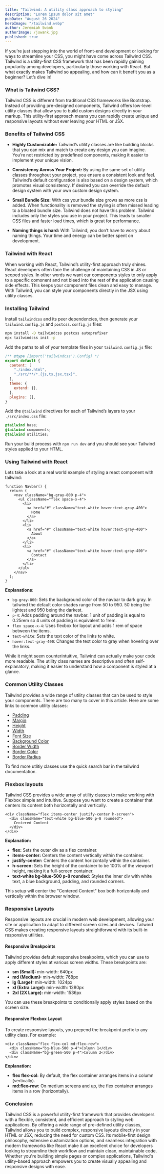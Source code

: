 ```yaml
---
title: "Tailwind: A utility class approach to styling"
description: "Lorem ipsum dolor sit amet"
pubDate: "August 26 2024"
heroImage: "/tailwind.webp"
author: Jeremiah Swank
authorImage: /jswank.jpg
published: true
---
```


If you're just stepping into the world of front-end development or looking for ways to streamline your CSS, you might have come across Tailwind CSS. Tailwind is a utility-first CSS framework that has been rapidly gaining popularity among developers, particularly those working with React. But what exactly makes Tailwind so appealing, and how can it benefit you as a beginner? Let’s dive in!

### What is Tailwind CSS?

Tailwind CSS is different from traditional CSS frameworks like Bootstrap. Instead of providing pre-designed components, Tailwind offers low-level utility classes that allow you to build custom designs directly in your markup. This utility-first approach means you can rapidly create unique and responsive layouts without ever leaving your HTML or JSX.

### Benefits of Tailwind CSS

* **Highly Customizable:** Tailwind’s utility classes are like building blocks that you can mix and match to create any design you can imagine. You’re not restricted by predefined components, making it easier to implement your unique vision.

* **Consistency Across Your Project:** By using the same set of utility classes throughout your project, you ensure a consistent look and feel. Tailwind’s default configuration is also based on a design system, which promotes visual consistency. If desired you can override the default design system with your own custom design system.

* **Small Bundle Size:** With css your bundle size grows as more css is added. When functionality is removed the styling is often missed leading to a bloated bundle size. Tailwind does not have this problem. Tailwind includes only the styles you use in your project. This leads to smaller CSS files and faster load times, which is great for performance.

* **Naming things is hard:** With Tailwind, you don’t have to worry about naming things. Your time and energy can be better spent on development.

### Tailwind with React

When working with React, Tailwind’s utility-first approach truly shines. React developers often face the challenge of maintaining CSS in JS or scoped styles. In other words we want our components styles to only apply to a specific comonent and not bleed into the rest of the application causing side effects. This keeps your component files clean and easy to manage.  With Tailwind, you can style your components directly in the JSX using utility classes. 

### Installing Tailwind

Install `tailwindcss` and its peer dependencies, then generate your `tailwind.config.js` and `postcss.config.js` files:

```bash
npm install -D tailwindcss postcss autoprefixer
npx tailwindcss init -p
```

Add the paths to all of your template files in your `tailwind.config.js` file:

```js
/** @type {import('tailwindcss').Config} */
export default {
  content: [
    "./index.html",
    "./src/**/*.{js,ts,jsx,tsx}",
  ],
  theme: {
    extend: {},
  },
  plugins: [],
}
```

Add the `@tailwind` directives for each of Tailwind’s layers to your `./src/index.css` file:

```css
@tailwind base;
@tailwind components;
@tailwind utilities;
```

Run your build process with `npm run dev` and you should see your Tailwind styles applied to your HTML.

### Using Tailwind with React

Lets take a look at a real world example of styling a react component with tailwind:

```tsx
function Navbar() {
  return (
    <nav className="bg-gray-800 p-4">
      <ul className="flex space-x-4">
        <li>
          <a href="#" className="text-white hover:text-gray-400">
            Home
          </a>
        </li>
        <li>
          <a href="#" className="text-white hover:text-gray-400">
            About
          </a>
        </li>
        <li>
          <a href="#" className="text-white hover:text-gray-400">
            Contact
          </a>
        </li>
      </ul>
    </nav>
  );
}
```
**Explanations:**

* `bg-gray-800`: Sets the background color of the navbar to dark gray. In tailwind the default color shades range from 50 to 950. 50 being the lightest and 950 being the darkest.
* `p-4`: Adds padding around the navbar. 1 unit of padding is equal to 0.25rem so 4 units of padding is equivalent to 1rem.
* `flex space-x-4`: Uses flexbox for layout and adds 1 rem of space between the items.
* `text-white`: Sets the text color of the links to white.
* `hover:text-gray-400`: Changes the text color to gray when hovering over the links.

While it might seem counterintuitive, Tailwind can actually make your code more readable. The utility class names are descriptive and often self-explanatory, making it easier to understand how a component is styled at a glance.

### Common Utility Classes

Tailwind provides a wide range of utility classes that can be used to style your components. There are too many to cover in this article. Here are some links to common utility classes:

* [Padding](https://tailwindcss.com/docs/padding)
* [Margin](https://tailwindcss.com/docs/margin)
* [Height](https://tailwindcss.com/docs/height)
* [Width](https://tailwindcss.com/docs/width)
* [Font Size](https://tailwindcss.com/docs/font-size)
* [Background Color](https://tailwindcss.com/docs/background-color)
* [Border Width](https://tailwindcss.com/docs/border-width)
* [Border Color](https://tailwindcss.com/docs/border-color)
* [Border Radius](https://tailwindcss.com/docs/border-radius)

To find more utlitiy classes use the quick search bar in the tailwind documentation.

### Flexbox layouts

Tailwind CSS provides a wide array of utility classes to make working with Flexbox simple and intuitive. Suppose you want to create a container that centers its content both horizontally and vertically.

```tsx
<div className="flex items-center justify-center h-screen">
  <div className="text-white bg-blue-500 p-8 rounded">
    Centered Content
  </div>
</div>
```

**Explanation:**

* **flex:** Sets the outer div as a flex container.
* **items-center:** Centers the content vertically within the container.
* **justify-center:** Centers the content horizontally within the container.
* **h-screen:** Sets the height of the container to be 100% of the viewport height, making it a full-screen container.
* **text-white bg-blue-500 p-8 rounded:** Styles the inner div with white text, a blue background, padding, and rounded corners.

This setup will center the "Centered Content" box both horizontally and vertically within the browser window.

### Responsive Layouts

Responsive layouts are crucial in modern web development, allowing your site or application to adapt to different screen sizes and devices. Tailwind CSS makes creating responsive layouts straightforward with its built-in responsive utilities.

#### Responsive Breakpoints

Tailwind provides default responsive breakpoints, which you can use to apply different styles at various screen widths. These breakpoints are:

* **sm (Small):** min-width: 640px
* **md (Medium):** min-width: 768px
* **lg (Large):** min-width: 1024px
* **xl (Extra Large):** min-width: 1280px
* **2xl (2X Large):** min-width: 1536px

You can use these breakpoints to conditionally apply styles based on the screen size.

#### Responsive Flexbox Layout

To create responsive layouts, you prepend the breakpoint prefix to any utility class. For example:

``` tsx
<div className="flex flex-col md:flex-row">
  <div className="bg-blue-500 p-4">Column 1</div>
  <div className="bg-green-500 p-4">Column 2</div>
</div>
```

**Explanation:**

* **flex flex-col:** By default, the flex container arranges items in a column (vertically).
* **md:flex-row:** On medium screens and up, the flex container arranges items in a row (horizontally).

### Conclusion

Tailwind CSS is a powerful utility-first framework that provides developers with a flexible, consistent, and efficient approach to styling web applications. By offering a wide range of pre-defined utility classes, Tailwind allows you to build complex, responsive layouts directly in your HTML or JSX, reducing the need for custom CSS. Its mobile-first design philosophy, extensive customization options, and seamless integration with modern frameworks like React make it an excellent choice for developers looking to streamline their workflow and maintain clean, maintainable code. Whether you're building simple pages or complex applications, Tailwind's utility-based approach empowers you to create visually appealing and responsive designs with ease.